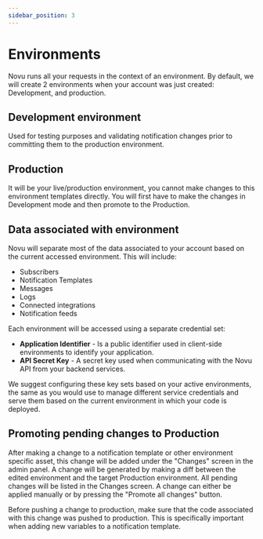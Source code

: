 ```yaml
---
sidebar_position: 3
---
```


# Environments

Novu runs all your requests in the context of an environment. By default, we will create 2 environments when your account was just created: Development, and production.

## Development environment

Used for testing purposes and validating notification changes prior to committing them to the production environment.

## Production

It will be your live/production environment, you cannot make changes to this environment templates directly. You will first have to make the changes in Development mode and then promote to the Production.

## Data associated with environment

Novu will separate most of the data associated to your account based on the current accessed environment. This will include:

- Subscribers
- Notification Templates
- Messages
- Logs
- Connected integrations
- Notification feeds

Each environment will be accessed using a separate credential set:

- **Application Identifier** - Is a public identifier used in client-side environments to identify your application.
- **API Secret Key** - A secret key used when communicating with the Novu API from your backend services.

We suggest configuring these key sets based on your active environments, the same as you would use to manage different service credentials and serve them based on the current environment in which your code is deployed.

## Promoting pending changes to Production

After making a change to a notification template or other environment specific asset, this change will be added under the "Changes" screen in the admin panel.
A change will be generated by making a diff between the edited environment and the target Production environment. All pending changes will be listed in the Changes screen. A change can either be applied manually or by pressing the "Promote all changes" button.

Before pushing a change to production, make sure that the code associated with this change was pushed to production. This is specifically important when adding new variables to a notification template.
